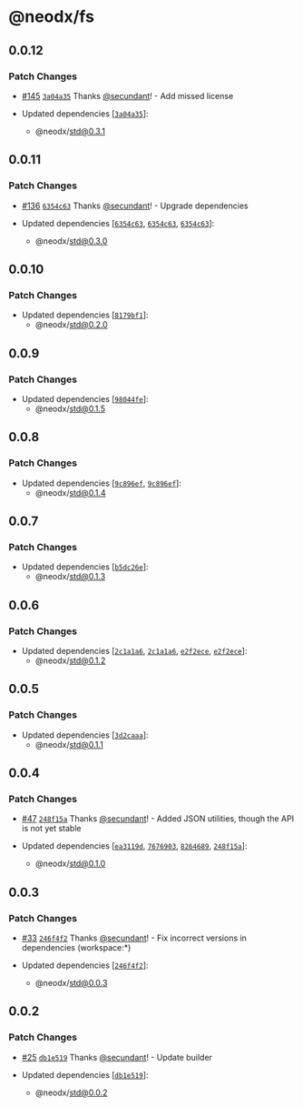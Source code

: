 # @neodx/fs

## 0.0.12

### Patch Changes

- [#145](https://github.com/secundant/neodx/pull/145) [`3a04a35`](https://github.com/secundant/neodx/commit/3a04a356465a837608b966770f2f00b179914960) Thanks [@secundant](https://github.com/secundant)! - Add missed license

- Updated dependencies [[`3a04a35`](https://github.com/secundant/neodx/commit/3a04a356465a837608b966770f2f00b179914960)]:
  - @neodx/std@0.3.1

## 0.0.11

### Patch Changes

- [#136](https://github.com/secundant/neodx/pull/136) [`6354c63`](https://github.com/secundant/neodx/commit/6354c6328f2a13fdd0228b87d8b91cd0c090bce1) Thanks [@secundant](https://github.com/secundant)! - Upgrade dependencies

- Updated dependencies [[`6354c63`](https://github.com/secundant/neodx/commit/6354c6328f2a13fdd0228b87d8b91cd0c090bce1), [`6354c63`](https://github.com/secundant/neodx/commit/6354c6328f2a13fdd0228b87d8b91cd0c090bce1), [`6354c63`](https://github.com/secundant/neodx/commit/6354c6328f2a13fdd0228b87d8b91cd0c090bce1)]:
  - @neodx/std@0.3.0

## 0.0.10

### Patch Changes

- Updated dependencies [[`8179bf1`](https://github.com/secundant/neodx/commit/8179bf1162eef832eda03726e2dd79dda094c78b)]:
  - @neodx/std@0.2.0

## 0.0.9

### Patch Changes

- Updated dependencies [[`98044fe`](https://github.com/secundant/neodx/commit/98044fef94d8f3159db2b2d5d30292895d7e1472)]:
  - @neodx/std@0.1.5

## 0.0.8

### Patch Changes

- Updated dependencies [[`9c896ef`](https://github.com/secundant/neodx/commit/9c896efc7bd09c51e693d694e8265e0e580e30b4), [`9c896ef`](https://github.com/secundant/neodx/commit/9c896efc7bd09c51e693d694e8265e0e580e30b4)]:
  - @neodx/std@0.1.4

## 0.0.7

### Patch Changes

- Updated dependencies [[`b5dc26e`](https://github.com/secundant/neodx/commit/b5dc26e0c47bab3f01863a15cf5db360e39efdcf)]:
  - @neodx/std@0.1.3

## 0.0.6

### Patch Changes

- Updated dependencies [[`2c1a1a6`](https://github.com/secundant/neodx/commit/2c1a1a6e1e2980f2fdd26260790707db7352bce8), [`2c1a1a6`](https://github.com/secundant/neodx/commit/2c1a1a6e1e2980f2fdd26260790707db7352bce8), [`e2f2ece`](https://github.com/secundant/neodx/commit/e2f2eceec7aaa5d4ddbc5f156a018cf3822d529a), [`e2f2ece`](https://github.com/secundant/neodx/commit/e2f2eceec7aaa5d4ddbc5f156a018cf3822d529a)]:
  - @neodx/std@0.1.2

## 0.0.5

### Patch Changes

- Updated dependencies [[`3d2caaa`](https://github.com/secundant/neodx/commit/3d2caaa792bcf392765c08d11c6a82c3a19295e4)]:
  - @neodx/std@0.1.1

## 0.0.4

### Patch Changes

- [#47](https://github.com/secundant/neodx/pull/47) [`248f15a`](https://github.com/secundant/neodx/commit/248f15ab83719f4fecc19c6882442c8815d3bfba) Thanks [@secundant](https://github.com/secundant)! - Added JSON utilities, though the API is not yet stable

- Updated dependencies [[`ea3119d`](https://github.com/secundant/neodx/commit/ea3119d23cd6107b1a1c71caf69877511536a975), [`7676903`](https://github.com/secundant/neodx/commit/76769036464164b3db2b9ff13a63b72e719430e6), [`8264689`](https://github.com/secundant/neodx/commit/826468971ee171e5e2a0a28c55e0a2e9411f12a3), [`248f15a`](https://github.com/secundant/neodx/commit/248f15ab83719f4fecc19c6882442c8815d3bfba)]:
  - @neodx/std@0.1.0

## 0.0.3

### Patch Changes

- [#33](https://github.com/secundant/neodx/pull/33) [`246f4f2`](https://github.com/secundant/neodx/commit/246f4f292a005be440d78e7528cc40aefa5c6ad8) Thanks [@secundant](https://github.com/secundant)! - Fix incorrect versions in dependencies (workspace:\*)

- Updated dependencies [[`246f4f2`](https://github.com/secundant/neodx/commit/246f4f292a005be440d78e7528cc40aefa5c6ad8)]:
  - @neodx/std@0.0.3

## 0.0.2

### Patch Changes

- [#25](https://github.com/secundant/neodx/pull/25) [`db1e519`](https://github.com/secundant/neodx/commit/db1e5193c4c5af6e0583a5e2f2e0a2ff161208d6) Thanks [@secundant](https://github.com/secundant)! - Update builder

- Updated dependencies [[`db1e519`](https://github.com/secundant/neodx/commit/db1e5193c4c5af6e0583a5e2f2e0a2ff161208d6)]:
  - @neodx/std@0.0.2
